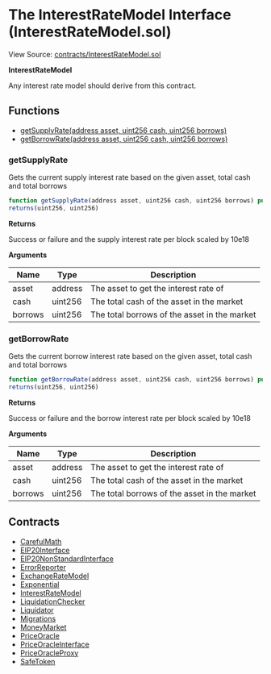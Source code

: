 # The InterestRateModel Interface (InterestRateModel.sol)

View Source: [contracts/InterestRateModel.sol](../contracts/InterestRateModel.sol)

**InterestRateModel**

Any interest rate model should derive from this contract.

## Functions

- [getSupplyRate(address asset, uint256 cash, uint256 borrows)](#getsupplyrate)
- [getBorrowRate(address asset, uint256 cash, uint256 borrows)](#getborrowrate)

### getSupplyRate

Gets the current supply interest rate based on the given asset, total cash and total borrows

```js
function getSupplyRate(address asset, uint256 cash, uint256 borrows) public view
returns(uint256, uint256)
```

**Returns**

Success or failure and the supply interest rate per block scaled by 10e18

**Arguments**

| Name    | Type    | Description                                  |
| ------- | ------- | -------------------------------------------- |
| asset   | address | The asset to get the interest rate of        |
| cash    | uint256 | The total cash of the asset in the market    |
| borrows | uint256 | The total borrows of the asset in the market |

### getBorrowRate

Gets the current borrow interest rate based on the given asset, total cash and total borrows

```js
function getBorrowRate(address asset, uint256 cash, uint256 borrows) public view
returns(uint256, uint256)
```

**Returns**

Success or failure and the borrow interest rate per block scaled by 10e18

**Arguments**

| Name    | Type    | Description                                  |
| ------- | ------- | -------------------------------------------- |
| asset   | address | The asset to get the interest rate of        |
| cash    | uint256 | The total cash of the asset in the market    |
| borrows | uint256 | The total borrows of the asset in the market |

## Contracts

- [CarefulMath](CarefulMath.md)
- [EIP20Interface](EIP20Interface.md)
- [EIP20NonStandardInterface](EIP20NonStandardInterface.md)
- [ErrorReporter](ErrorReporter.md)
- [ExchangeRateModel](ExchangeRateModel.md)
- [Exponential](Exponential.md)
- [InterestRateModel](InterestRateModel.md)
- [LiquidationChecker](LiquidationChecker.md)
- [Liquidator](Liquidator.md)
- [Migrations](Migrations.md)
- [MoneyMarket](MoneyMarket.md)
- [PriceOracle](PriceOracle.md)
- [PriceOracleInterface](PriceOracleInterface.md)
- [PriceOracleProxy](PriceOracleProxy.md)
- [SafeToken](SafeToken.md)
